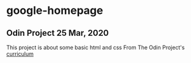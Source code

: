 # google-homepage

## Odin Project 25 Mar, 2020
This project is about some basic html and css
From The Odin Project's [curriculum](http://www.theodinproject.com/courses/web-development-101/lessons/html-css)
